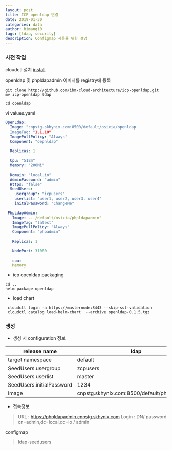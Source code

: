 ```yaml
---
layout: post
title: ICP openldap 연결
date: 2019-01-30
categories: data
author: himang10
tags: [ldap, security]
description: Configmap 사용을 위한 설명
---
```


### 사전 작업
cloudctl 설치 [install](https://www.ibm.com/support/knowledgecenter/ko/SSBS6K_3.1.0/manage_cluster/install_cli.html)

openldap 및 phpldapadmin 이미지를 registry에 등록

```
git clone http://github.com/ibm-cloud-architecture/icp-openldap.git
mv icp-openldap ldap

cd openldap
```

vi values.yaml

```yaml
OpenLdap:
  Image: "cnpstg.skhynix.com:8500/default/osixia/openldap
  ImageTag: "1.1.10"
  ImagePullPolicy: "Always"
  Component: "oepnldap"
  
  Replicas: 1
  
  Cpu: "512m"
  Memory: "200Mi"
  
  Domain: "local.io"
  AdminPassword: "admin"
  Https: "false"
  SeedUsers:
    usergroup": "icpusers"
    userlist: "user1, user2, user3, user4"
    initalPassword: "ChangeMe"
    
 PhpLdapAdmin:
   Image: .../default/osixia/phpldapadmin"
   ImageTag: "latest"
   ImagePullPolicy: "Always"
   Component: "phpadmin"
   
   Replicas: 1
   
   NodePort: 31080
   
   cpu:
   Memory
 ```
 
 * icp openldap packaging
 
 ```
 cd ..
 helm package openldap
 ````

* load chart

```
 cloudctl login -a https://masternode:8443 --skip-ssl-validation
 cloudctl catalog load-helm-chart  --archive openldap-0.1.5.tgz
```

### 생성

* 생성 시 configuration 정보

release name                 | ldap
-----------------------------|-----------------------------------------------
target namespace 	         | default
SeedUsers.usergroup	         | zcpusers
SeedUsers.userlist           | master
SeedUsers.initialPassword    | 1234
Image		                 | cnpstg.skhynix.com:8500/default/phpldapadmin

* 접속정보
> URL   : https://phpldapadmin.cnpstg.skhynix.com
> Login : DN/ password cn=admin,dc=local,dc=io / admin

configmap
> ldap-seedusers
 
